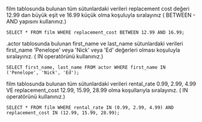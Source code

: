 film tablosunda bulunan tüm sütunlardaki verileri replacement cost değeri 12.99 dan büyük eşit ve 16.99 küçük olma koşuluyla sıralayınız ( BETWEEN - AND yapısını kullanınız.)

    SELECT * FROM film WHERE replacement_cost BETWEEN 12.99 AND 16.99;
    
.actor tablosunda bulunan first_name ve last_name sütunlardaki verileri first_name 'Penelope' veya 'Nick' veya 'Ed' değerleri olması koşuluyla sıralayınız. ( IN operatörünü kullanınız.)
    
    SELECT first_name, last_name FROM actor WHERE first_name IN ('Penelope', 'Nick', 'Ed');

film tablosunda bulunan tüm sütunlardaki verileri rental_rate 0.99, 2.99, 4.99 VE replacement_cost 12.99, 15.99, 28.99 olma koşullarıyla sıralayınız. ( IN operatörünü kullanınız.)

    SELECT * FROM film WHERE rental_rate IN (0.99, 2.99, 4.99) AND replacement_cost IN (12.99, 15.99, 28.99);
